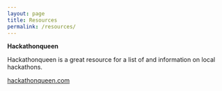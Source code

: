 ```yaml
---
layout: page
title: Resources
permalink: /resources/
---
```

**Hackathonqueen** 

Hackathonqueen is a great resource for a list of and information on local hackathons.

[hackathonqueen.com](https://hackathonqueen.com/)
